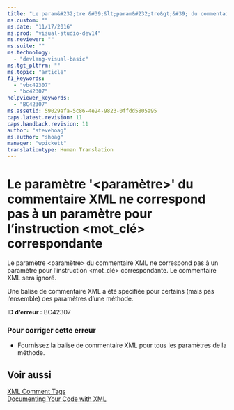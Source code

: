 ```yaml
---
title: "Le param&#232;tre &#39;&lt;param&#232;tre&gt;&#39; du commentaire XML ne correspond pas &#224; un param&#232;tre pour l’instruction &lt;mot_cl&#233;&gt; correspondante | Microsoft Docs"
ms.custom: ""
ms.date: "11/17/2016"
ms.prod: "visual-studio-dev14"
ms.reviewer: ""
ms.suite: ""
ms.technology: 
  - "devlang-visual-basic"
ms.tgt_pltfrm: ""
ms.topic: "article"
f1_keywords: 
  - "vbc42307"
  - "bc42307"
helpviewer_keywords: 
  - "BC42307"
ms.assetid: 59029afa-5c86-4e24-9823-0ffdd5805a95
caps.latest.revision: 11
caps.handback.revision: 11
author: "stevehoag"
ms.author: "shoag"
manager: "wpickett"
translationtype: Human Translation
---
```

# Le param&#232;tre &#39;&lt;param&#232;tre&gt;&#39; du commentaire XML ne correspond pas &#224; un param&#232;tre pour l’instruction &lt;mot_cl&#233;&gt; correspondante
Le paramètre \<paramètre\> du commentaire XML ne correspond pas à un paramètre pour l’instruction \<mot\_clé\> correspondante. Le commentaire XML sera ignoré.  
  
 Une balise de commentaire XML a été spécifiée pour certains \(mais pas l’ensemble\) des paramètres d’une méthode.  
  
 **ID d’erreur :** BC42307  
  
### Pour corriger cette erreur  
  
-   Fournissez la balise de commentaire XML pour tous les paramètres de la méthode.  
  
## Voir aussi  
 [XML Comment Tags](../../visual-basic/language-reference/xmldoc/recommended-xml-tags-for-documentation-comments.md)   
 [Documenting Your Code with XML](../../visual-basic/programming-guide/program-structure/documenting-your-code-with-xml.md)